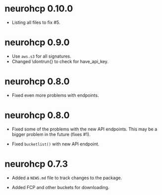 # neurohcp 0.10.0

* Listing all files to fix #5. 

# neurohcp 0.9.0

* Use `aws.s3` for all signatures.
* Changed \dontrun{} to check for have_api_key.

# neurohcp 0.8.0

* Fixed even more problems with endpoints.  

# neurohcp 0.8.0

* Fixed some of the problems with the new API endpoints.  This may be a bigger problem in the future (fixes #1). 

* Fixed `bucketlist()` with new API endpoint.

# neurohcp 0.7.3

* Added a `NEWS.md` file to track changes to the package.

* Added FCP and other buckets for downloading.

